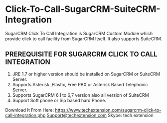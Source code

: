 Click-To-Call-SugarCRM-SuiteCRM-Integration
===========================================

SugarCRM Click To Call Integration is  SugarCRM Custom Module which provide click to call facility from SugarCRM Itself. It also supports SuiteCRM.

PREREQUISITE FOR SUGARCRM CLICK TO CALL INTEGRATION
------------------------------------------------------

1. JRE 1.7 or higher version should be installed on SugarCRM or SuiteCRM Server.
2. Supports Asterisk ,Elastix, Free PBX or Asterisk Based Telephonic Server.
3. Supports SugarCRM 6.1 to 6,7 version also all version of SuiteCRM
4. Support Soft phone or Sip based hard Phone.

Download It From Here: https://www.techextension.com/sugarcrm-click-to-call-integration.php
Support@techextension.com
Skype: tech.extension
